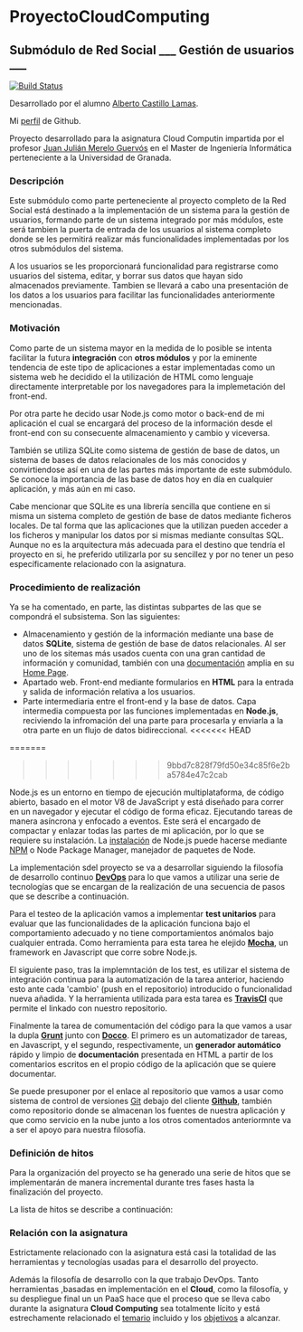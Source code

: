 # ProyectoCloudComputing
## Submódulo de Red Social  ___ Gestión de usuarios ___

[![Build Status](https://travis-ci.org/alcasla/ProyectoCloudComputing.svg?branch=master)](https://travis-ci.org/alcasla/ProyectoCloudComputing)

Desarrollado por el alumno [Alberto Castillo Lamas](https://www.linkedin.com/in/alberto-castillo-lamas-25aa3ab2).

Mi [perfil](https://github.com/alcasla) de Github.

Proyecto desarrollado para la asignatura Cloud Computin impartida por el profesor [Juan Julián Merelo Guervós](https://github.com/JJ) en el Master de Ingeniería Informática perteneciente a la Universidad de Granada.


### Descripción
Este submódulo como parte perteneciente al proyecto completo de la Red Social está destinado a la implementación de un sistema para la gestión de usuarios, formando parte de un sistema integrado por más módulos, este será tambien la puerta de entrada de los usuarios al sistema completo donde se les permitirá realizar más funcionalidades implementadas por los otros submódulos del sistema.

A los usuarios se les proporcionará funcionalidad para registrarse como usuarios del sistema, editar, y borrar sus datos que hayan sido almacenados previamente.
Tambien se llevará a cabo una presentación de los datos a los usuarios para facilitar las funcionalidades anteriormente mencionadas.


### Motivación
Como parte de un sistema mayor en la medida de lo posible se intenta facilitar la futura **integración** con **otros módulos** y por la eminente tendencia de este tipo de aplicaciones a estar implementadas como un sistema web he decidido el la utilización de HTML como lenguaje directamente interpretable por los navegadores para la implemetación del front-end.

Por otra parte he decido usar Node.js como motor o back-end de mi aplicación el cual se encargará del proceso de la información desde el front-end con su consecuente almacenamiento y cambio y viceversa.

También se  utiliza SQLite como sistema de gestión de base de datos, un sistema de bases de datos relacionales de los más conocidos y convirtiendose así en una de las partes más importante de este submódulo. Se conoce la importancia de las base de datos hoy en día en cualquier aplicación, y más aún en mi caso.

Cabe mencionar que SQLite es una librería sencilla que contiene en si misma un sistema completo de gestión de base de datos mediante ficheros locales. De tal forma que las aplicaciones que la utilizan pueden acceder a los ficheros y manipular los datos por si mismas mediante consultas SQL. Aunque no es la arquitectura más adecuada para el destino que tendría el proyecto en si, he preferido utilizarla por su sencillez y por no tener un peso específicamente relacionado con la asignatura.


### Procedimiento de realización
Ya se ha comentado, en parte, las distintas subpartes de las que se compondrá el subsistema. Son las siguientes:
* Almacenamiento y gestión de la información mediante una base de datos **SQLite**, sistema de gestión de base de datos relacionales. Al ser uno de los sitemas más usados cuenta con una gran cantidad de información y comunidad, también con una [documentación](https://www.sqlite.org/docs.html) amplia en su [Home Page](https://www.sqlite.org/).
* Apartado web. Front-end mediante formularios en **HTML** para la entrada y salida de información relativa a los usuarios.
* Parte intermediaria entre el front-end y la base de datos. Capa intermedia compuesta por las funciones implementadas en **Node.js**, reciviendo la infromación del una parte para procesarla y enviarla a la otra parte en un flujo de datos bidireccional.
<<<<<<< HEAD

=======
>>>>>>> 9bbd7c828f79fd50e34c85f6e2ba5784e47c2cab

Node.js es un entorno en tiempo de ejecución multiplataforma, de código abierto, basado en el motor V8 de JavaScript y está diseñado para correr en un navegador y ejecutar el código de forma eficaz. Ejecutando tareas de manera asíncrona y enfocado a eventos. Este será el encargado de compactar y enlazar todas las partes de mi aplicación, por lo que se requiere su instalación.
La [instalación](https://nodejs.org/en/download/package-manager/) de Node.js puede hacerse mediante [NPM](https://www.npmjs.com/) o Node Package Manager, manejador de paquetes de Node.

La implementación sdel proyecto se va a desarrollar siguiendo la filosofía de desarrollo continuo **[DevOps](https://en.wikipedia.org/wiki/DevOps)** para lo que vamos a utilizar una serie de tecnologías que se encargan de la realización de una secuencia de pasos que se describe a continuación.

Para el testeo de la aplicación vamos a implementar **test unitarios** para evaluar que las funcionalidades de la aplicación funciona bajo el comportamiento adecuado y no tiene comportamientos anómalos bajo cualquier entrada. Como herramienta para esta tarea he elejido **[Mocha](https://mochajs.org/)**, un framework en Javascript que corre sobre Node.js.

El siguiente paso, tras la implemntación de los test, es  utilizar el sistema de integración continua para la automatización de la tarea anterior, haciendo esto ante cada 'cambio' (push en el repositorio) introducido o funcionalidad nueva añadida. Y la herramienta utilizada para esta tarea es **[TravisCI](https://travis-ci.org/)** que permite el linkado con nuestro repositorio.

Finalmente la tarea de comumentación del código para la que vamos a usar la dupla **[Grunt](http://gruntjs.com/)** junto con **[Docco](https://jashkenas.github.io/docco/)**. El primero es un automatizador de tareas, en Javascript, y el segundo, respectivamente, un **generador automático** rápido y limpio de **documentación** presentada en HTML a partir de los comentarios escritos en el propio código de la aplicación que se quiere documentar.

Se puede presuponer por el enlace al repositorio que vamos a usar como sistema de control de versiones [Git](https://git-scm.com/) debajo del cliente **[Github](https://github.com/about)**, también como repositorio donde se almacenan los fuentes de nuestra aplicación y que como servicio en la nube junto a los otros comentados anteriormnte va a ser el apoyo para nuestra filosofía.


### Definición de hitos
Para la organización del proyecto se ha generado una serie de hitos que se implementarán de manera incremental durante tres fases hasta la finalización del proyecto.

La lista de hitos se describe a continuación:




### Relación con la asignatura
Estrictamente relacionado con la asignatura está casi la totalidad de las herramientas y tecnologías usadas para el desarrollo del proyecto.

Además la filosofía de desarrollo con la que trabajo DevOps. Tanto herramientas ,basadas en implementación en el **Cloud**, como la filosofía, y su despliegue final un un PaaS hace que el proceso que se lleva cabo durante la asignatura **Cloud Computing** sea totalmente lícito y está estrechamente relacionado el [temario](http://jj.github.io/CC/) incluido y los [objetivos](https://github.com/JJ/clases-CC-2015-16/tree/master/sesiones) a alcanzar.
